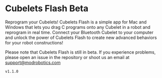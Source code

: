 # Cubelets Flash Beta
Reprogram your Cubelets! Cubelets Flash is a simple app for Mac and Windows that lets you drag C programs onto any Cubelet in a robot and reprogram in real time. Connect your Bluetooth Cubelet to your computer and unlock the power of Cubelets Flash to create new advanced behaviors for your robot constructions!

Please note that Cubelets Flash is still in beta. If you experience problems, please open an issue in the repository or shoot us an email at support@modrobotics.com

`v1.1.0`
